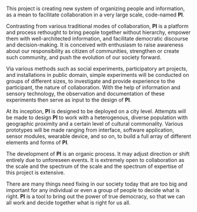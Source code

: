 This project is creating new system of organizing people and information, as a mean to facilitate collaboration in a very large scale, code-named **PI**. 

Contrasting from various traditional modes of collaboration, **PI** is a platform and process rethought to bring people together without hierarchy, empower them with well-architected information, and facilitate democratic discourse and decision-making. It is conceived with enthusiasm to raise awareness about our responsibility as citizen of communities, strengthen or create such community, and push the evolution of our society forward.

Via various methods such as social experiments, participatory art projects, and installations in public domain, simple experiments will be conducted on groups of different sizes, to investigate and provide experience to the participant, the nature of collaboration. With the help of information and sensory technology, the observation and documentation of these experiments then serve as input to the design of **PI**.

At its inception, **PI** is designed to be deployed on a city level. Attempts will be made to design **PI** to work with a heterogenous, diverse population with geographic proximity and a certain level of cultural commonality. Various prototypes will be made ranging from interface, software application, sensor modules, wearable device, and so on, to build a full array of different elements and forms of **PI**.

The development of **PI** is an organic process. It may adjust direction or shift entirely due to unforeseen events. It is extremely open to collaboration as the scale and the spectrum of the scale and the spectrum of expertise of this project is extensive.

There are many things need fixing in our society today that are too big and important for any individual or even a group of people to decide what is right. **PI** is a tool to bring out the power of true democracy, so that we can all work and decide together what is right for us all.